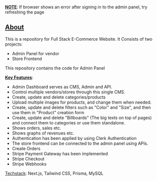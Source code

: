 <b><ins>NOTE</ins></b>: If browser shows an error after signing in to the admin panel, try refreshing the page

<h2><ins>About</ins></h2>
This is a repository for Full Stack E-Commerce Website.
It Consists of two projects:

  -  Admin Panel for vendor
  -  Store Frontend

This repository contains the code for Admin Panel

<ins>**Key Features**</ins>:

  
  - Admin Dashboard serves as CMS, Admin and API.
  - Control multiple vendors/stores through this single CMS.
  - Create, update and delete categories/products
  - Upload multiple images for products, and change them when needed.
  - Create, update and delete filters such as "Color" and "Size", and then use them in "Product" creation form
  - Create, update and delete "Billboards" (The big texts on top of pages) and connect them to categories or use them standalone.
  -  Shows orders, sales etc.
  -  Shows graphs of revenues etc.
  -  Authentication has been applied by using Clerk Authentication
  -  The store frontend can be connected to the admin panel using APIs.
  -  Create Orders
  -  Stripe Payment Gateway has been implemented
  -  Stripe Checkout
  -  Stripe Webhooks

<ins>Techstack</ins>: Next.js, Tailwind CSS, Prisma, MySQL

